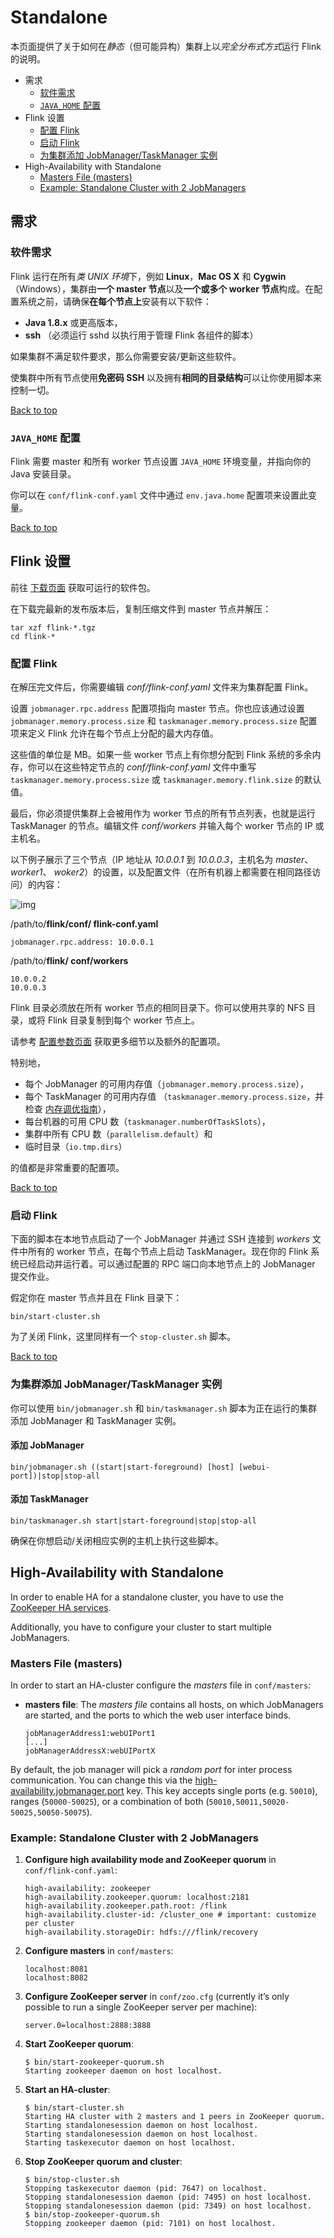 # Standalone

本页面提供了关于如何在*静态*（但可能异构）集群上以*完全分布式方式*运行 Flink 的说明。

- 需求
  - [软件需求](https://ci.apache.org/projects/flink/flink-docs-release-1.12/zh/deployment/resource-providers/standalone/#软件需求)
  - [`JAVA_HOME` 配置](https://ci.apache.org/projects/flink/flink-docs-release-1.12/zh/deployment/resource-providers/standalone/#java_home-配置)
- Flink 设置
  - [配置 Flink](https://ci.apache.org/projects/flink/flink-docs-release-1.12/zh/deployment/resource-providers/standalone/#配置-flink)
  - [启动 Flink](https://ci.apache.org/projects/flink/flink-docs-release-1.12/zh/deployment/resource-providers/standalone/#启动-flink)
  - [为集群添加 JobManager/TaskManager 实例](https://ci.apache.org/projects/flink/flink-docs-release-1.12/zh/deployment/resource-providers/standalone/#为集群添加-jobmanagertaskmanager-实例)
- High-Availability with Standalone
  - [Masters File (masters)](https://ci.apache.org/projects/flink/flink-docs-release-1.12/zh/deployment/resource-providers/standalone/#masters-file-masters)
  - [Example: Standalone Cluster with 2 JobManagers](https://ci.apache.org/projects/flink/flink-docs-release-1.12/zh/deployment/resource-providers/standalone/#example-standalone-cluster-with-2-jobmanagers)



## 需求



### 软件需求

Flink 运行在所有*类 UNIX 环境*下，例如 **Linux**，**Mac OS X** 和 **Cygwin** （Windows），集群由**一个 master 节点**以及**一个或多个 worker 节点**构成。在配置系统之前，请确保**在每个节点上**安装有以下软件：

- **Java 1.8.x** 或更高版本，
- **ssh** （必须运行 sshd 以执行用于管理 Flink 各组件的脚本）

如果集群不满足软件要求，那么你需要安装/更新这些软件。

使集群中所有节点使用**免密码 SSH** 以及拥有**相同的目录结构**可以让你使用脚本来控制一切。

[ Back to top](https://ci.apache.org/projects/flink/flink-docs-release-1.12/zh/deployment/resource-providers/standalone/#top)



### `JAVA_HOME` 配置

Flink 需要 master 和所有 worker 节点设置 `JAVA_HOME` 环境变量，并指向你的 Java 安装目录。

你可以在 `conf/flink-conf.yaml` 文件中通过 `env.java.home` 配置项来设置此变量。

[ Back to top](https://ci.apache.org/projects/flink/flink-docs-release-1.12/zh/deployment/resource-providers/standalone/#top)



## Flink 设置

前往 [下载页面](https://flink.apache.org/zh/downloads.html) 获取可运行的软件包。

在下载完最新的发布版本后，复制压缩文件到 master 节点并解压：

```
tar xzf flink-*.tgz
cd flink-*
```



### 配置 Flink

在解压完文件后，你需要编辑 *conf/flink-conf.yaml* 文件来为集群配置 Flink。

设置 `jobmanager.rpc.address` 配置项指向 master 节点。你也应该通过设置 `jobmanager.memory.process.size` 和 `taskmanager.memory.process.size` 配置项来定义 Flink 允许在每个节点上分配的最大内存值。

这些值的单位是 MB。如果一些 worker 节点上有你想分配到 Flink 系统的多余内存，你可以在这些特定节点的 *conf/flink-conf.yaml* 文件中重写 `taskmanager.memory.process.size` 或 `taskmanager.memory.flink.size` 的默认值。

最后，你必须提供集群上会被用作为 worker 节点的所有节点列表，也就是运行 TaskManager 的节点。编辑文件 *conf/workers* 并输入每个 worker 节点的 IP 或主机名。

以下例子展示了三个节点（IP 地址从 *10.0.0.1* 到 *10.0.0.3*，主机名为 *master*、*worker1*、 *woker2*）的设置，以及配置文件（在所有机器上都需要在相同路径访问）的内容：

![img](https://ci.apache.org/projects/flink/flink-docs-release-1.12/page/img/quickstart_cluster.png)

/path/to/**flink/conf/
flink-conf.yaml**

```
jobmanager.rpc.address: 10.0.0.1
```



/path/to/**flink/
conf/workers**

```
10.0.0.2
10.0.0.3
```



Flink 目录必须放在所有 worker 节点的相同目录下。你可以使用共享的 NFS 目录，或将 Flink 目录复制到每个 worker 节点上。

请参考 [配置参数页面](https://ci.apache.org/projects/flink/flink-docs-release-1.12/zh/deployment/config.html) 获取更多细节以及额外的配置项。

特别地，

- 每个 JobManager 的可用内存值（`jobmanager.memory.process.size`），
- 每个 TaskManager 的可用内存值 （`taskmanager.memory.process.size`，并检查 [内存调优指南](https://ci.apache.org/projects/flink/flink-docs-release-1.12/zh/deployment/memory/mem_tuning.html#configure-memory-for-standalone-deployment)），
- 每台机器的可用 CPU 数（`taskmanager.numberOfTaskSlots`），
- 集群中所有 CPU 数（`parallelism.default`）和
- 临时目录（`io.tmp.dirs`）

的值都是非常重要的配置项。

[ Back to top](https://ci.apache.org/projects/flink/flink-docs-release-1.12/zh/deployment/resource-providers/standalone/#top)



### 启动 Flink

下面的脚本在本地节点启动了一个 JobManager 并通过 SSH 连接到 *workers* 文件中所有的 worker 节点，在每个节点上启动 TaskManager。现在你的 Flink 系统已经启动并运行着。可以通过配置的 RPC 端口向本地节点上的 JobManager 提交作业。

假定你在 master 节点并且在 Flink 目录下：

```
bin/start-cluster.sh
```

为了关闭 Flink，这里同样有一个 `stop-cluster.sh` 脚本。

[ Back to top](https://ci.apache.org/projects/flink/flink-docs-release-1.12/zh/deployment/resource-providers/standalone/#top)



### 为集群添加 JobManager/TaskManager 实例

你可以使用 `bin/jobmanager.sh` 和 `bin/taskmanager.sh` 脚本为正在运行的集群添加 JobManager 和 TaskManager 实例。



#### 添加 JobManager

```
bin/jobmanager.sh ((start|start-foreground) [host] [webui-port])|stop|stop-all
```



#### 添加 TaskManager

```
bin/taskmanager.sh start|start-foreground|stop|stop-all
```

确保在你想启动/关闭相应实例的主机上执行这些脚本。

## High-Availability with Standalone

In order to enable HA for a standalone cluster, you have to use the [ZooKeeper HA services](https://ci.apache.org/projects/flink/flink-docs-release-1.12/zh/deployment/ha/zookeeper_ha.html).

Additionally, you have to configure your cluster to start multiple JobManagers.

### Masters File (masters)

In order to start an HA-cluster configure the *masters* file in `conf/masters`:

- **masters file**: The *masters file* contains all hosts, on which JobManagers are started, and the ports to which the web user interface binds.

  ```
  jobManagerAddress1:webUIPort1
  [...]
  jobManagerAddressX:webUIPortX
  ```

By default, the job manager will pick a *random port* for inter process communication. You can change this via the [high-availability.jobmanager.port](https://ci.apache.org/projects/flink/flink-docs-release-1.12/zh/deployment/config.html#high-availability-jobmanager-port) key. This key accepts single ports (e.g. `50010`), ranges (`50000-50025`), or a combination of both (`50010,50011,50020-50025,50050-50075`).

### Example: Standalone Cluster with 2 JobManagers

1. **Configure high availability mode and ZooKeeper quorum** in `conf/flink-conf.yaml`:

   ```
   high-availability: zookeeper
   high-availability.zookeeper.quorum: localhost:2181
   high-availability.zookeeper.path.root: /flink
   high-availability.cluster-id: /cluster_one # important: customize per cluster
   high-availability.storageDir: hdfs:///flink/recovery
   ```

2. **Configure masters** in `conf/masters`:

   ```
   localhost:8081
   localhost:8082
   ```

3. **Configure ZooKeeper server** in `conf/zoo.cfg` (currently it’s only possible to run a single ZooKeeper server per machine):

   ```
   server.0=localhost:2888:3888
   ```

4. **Start ZooKeeper quorum**:

   ```
   $ bin/start-zookeeper-quorum.sh
   Starting zookeeper daemon on host localhost.
   ```

5. **Start an HA-cluster**:

   ```
   $ bin/start-cluster.sh
   Starting HA cluster with 2 masters and 1 peers in ZooKeeper quorum.
   Starting standalonesession daemon on host localhost.
   Starting standalonesession daemon on host localhost.
   Starting taskexecutor daemon on host localhost.
   ```

6. **Stop ZooKeeper quorum and cluster**:

   ```
   $ bin/stop-cluster.sh
   Stopping taskexecutor daemon (pid: 7647) on localhost.
   Stopping standalonesession daemon (pid: 7495) on host localhost.
   Stopping standalonesession daemon (pid: 7349) on host localhost.
   $ bin/stop-zookeeper-quorum.sh
   Stopping zookeeper daemon (pid: 7101) on host localhost.
   ```